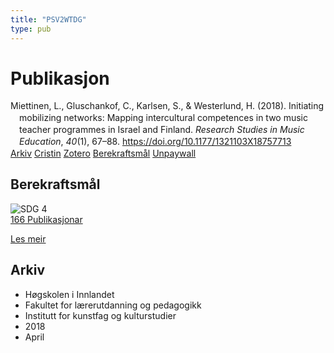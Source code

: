 ```yaml
---
title: "PSV2WTDG"
type: pub
---
```

<h1>Publikasjon</h1>
<article id="csl-bib-container-PSV2WTDG" class="csl-bib-container">
  <div class="csl-bib-body" style="line-height: 1.35; padding-left: 1em; text-indent:-1em;">
  <div class="csl-entry">Miettinen, L., Gluschankof, C., Karlsen, S., &amp; Westerlund, H. (2018). Initiating mobilizing networks: Mapping intercultural competences in two music teacher programmes in Israel and Finland. <i>Research Studies in Music Education</i>, <i>40</i>(1), 67&#x2013;88. <a href="https://doi.org/10.1177/1321103X18757713">https://doi.org/10.1177/1321103X18757713</a></div>
</div>
  <div class="csl-bib-buttons">
    <a href="#taxonomy-article-PSV2WTDG" class="csl-bib-button">Arkiv</a>
    <a href alt="Cristin URL" class="csl-bib-button">Cristin</a>
    <a href alt="Zotero URL" class="csl-bib-button">Zotero</a>
    <a href="#sdg-article-PSV2WTDG" class="csl-bib-button">Berekraftsmål</a>
    <a href="https://journals.sagepub.com/doi/pdf/10.1177/1321103X18757713" class="csl-bib-button">Unpaywall</a>
  </div>
  <div id="csl-bib-meta-container-PSV2WTDG"></div>
</article>
<div id="csl-bib-meta-PSV2WTDG" class="csl-bib-meta">
  <article id="sdg-article-PSV2WTDG" class="sdg-article">
    <h1>Berekraftsmål</h1>
    <div class="sdg-container"><div id="sdg4" class="sdg">
<img src="{{< params subfolder >}}images/sdg/sdg04_no.png" class="image" alt="SDG 4">
<div class="sdg-overlay">
<a href="{{< params subfolder >}}no/archive/?sdg=4#archive" class="sdg-publication-count"><span>166</span> Publikasjonar</a>
<p><a href="https://www.fn.no/om-fn/fns-baerekraftsmaal/god-utdanning?lang=nno-NO" class="sdg-read-more">Les meir</a></p>
</div>
</div></div>
  </article>
  <article id="taxonomy-article-PSV2WTDG" class="taxonomy-article">
    <h1>Arkiv</h1>
    <ul>
      <li>Høgskolen i Innlandet</li>
      <li>Fakultet for lærerutdanning og pedagogikk</li>
      <li>Institutt for kunstfag og kulturstudier</li>
      <li>2018</li>
      <li>April</li>
    </ul>
  </article>
</div>
